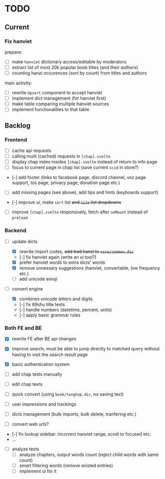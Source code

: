 # TODO

## Current

### Fix hanviet

prepare:

- [ ] make `hanviet` dictionary access/editable by moderators
- [ ] extract list of most 20k popular book titles (and their authors)
- [ ] counting hanzi occurences (sort by count) from titles and authors

main activity:

- [ ] rewrite `Upsert` component to accept hanviet
- [ ] implement dict management (for hanviet first)
- [ ] make table comparing multiple hanviet sources
- [ ] implement functionalities to that table

## Backlog

### Frontend

- [ ] cache api requests
- [ ] calling multi (cached) requests in `[chap].svelte`
- [ ] display chap index insides `[chap].svelte` instead of return to info page
- [ ] focus to current page in chap list (save current `scid` in store?)
- [-] add footer (links to facebook page, discord channel, voz page support, tos page, privacy page, donation page etc.)
- [ ] add missing pages (see above), add tips and hints (keyboards support)
- [-] improve ui, make `sort` list <s>and `site` list dropdowns</s>
- [ ] improve `[chap].svelte` responsively, fetch after `onMount` instead of `preload`

### Backend

- [ ] update dicts

  - [x] rewrite import codes, <s>add trad hanzi to `core/common.dic`</s>
  - [-] fix hanviet again (write an ui tool?)
  - [x] prefer hanviet words to extra dicts' words
  - [x] remove unnessary suggestions (hanviet, convertable, low frequency etc.)
  - [ ] add unicode emoji

- [ ] convert engine

  - [x] combines unicode letters and digits
  - [-] fix 69shu title texts
  - [-] handle numbers (datetime, percent, units)
  - [-] apply basic grammar rules

### Both FE and BE

- [x] rewrite FE after BE api changes
- [x] improve search, must be able to jump directly to matched query without having to visit the search result page
- [x] basic authentication system
- [ ] add chap texts manually
- [ ] edit chap texts

- [ ] quick convert (using `book/tonghop.dic`, no saving text)
- [ ] user impressions and trackings
- [ ] dicts management (bulk imports, bulk delete, tranfering etc.)
- [ ] convert web urls?
- [-] fix lookup sidebar: incorrect hanviet range, scroll to focused etc.
- ...

- [ ] analyze texts
  - [ ] analyze chapters, output words count (reject child words with same count)
  - [ ] smart filtering words (remove existed entries)
  - [ ] implement ui for it
